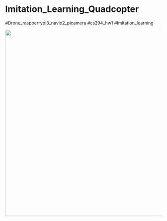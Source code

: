 # Imitation_Learning_Quadcopter
#Drone_raspberrypi3_navio2_picamera #cs294_hw1 #Imitation_learning



<img src = "https://user-images.githubusercontent.com/34183439/34469374-dbfa4c58-ef60-11e7-99f3-4adb171f4a1e.gif" height="600" width="1000">
